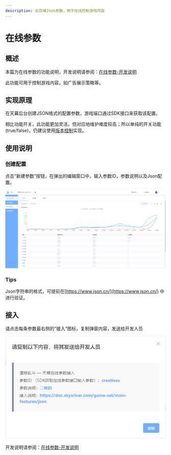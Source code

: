 ```yaml
---
description: 云存储Json参数，用于在线控制游戏内容
---
```


# 在线参数

## 概述

本篇为在线参数的功能说明，开发说明请参阅：[在线参数-开发说明](../dev-guide/json.md)

此功能可用于控制游戏内容，如广告展示策略等。

## 实现原理

在天幕后台创建JSON格式的配置参数，游戏端口通过SDK接口来获取该配置。 

相比功能开关，此功能更加灵活，但对应地维护难度较高；所以单纯的开关功能\(true/false\)，仍建议使用[版本控制](features-switch.md)实现。

## 使用说明

### 创建配置

点击“新建参数”按钮，在弹出的编辑窗口中，输入参数ID，参数说明以及Json配置。

![&#x7F16;&#x8F91;&#x9875;&#x9762;](../../.gitbook/assets/image%20%28126%29.png)

###  Tips

Json字符串的格式，可提前在[https://www.json.cn/](https://www.json.cn/) 中进行验证。

## 接入

请点击每条参数最右侧的“接入”图标，复制弹窗内容，发送给开发人员

![&#x53EF;&#x590D;&#x5236;&#x8BE5;&#x5185;&#x5BB9;&#xFF0C;&#x76F4;&#x63A5;&#x53D1;&#x9001;&#x5F00;&#x53D1;&#xFF0C;&#x63D0;&#x9AD8;&#x6C9F;&#x901A;&#x6548;&#x7387;](../../.gitbook/assets/qq-jie-tu-20191012165452-1-1-1-1-1.png)

开发说明请参阅：[在线参数-开发说明](../dev-guide/json.md)

